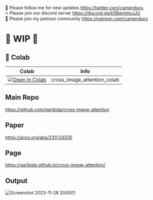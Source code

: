 🐣 Please follow me for new updates https://twitter.com/camenduru <br />
🔥 Please join our discord server https://discord.gg/k5BwmmvJJU <br />
🥳 Please join my patreon community https://patreon.com/camenduru <br />

# 🚦 WIP 🚦

## 🦒 Colab

| Colab | Info
| --- | --- |
[![Open In Colab](https://colab.research.google.com/assets/colab-badge.svg)](https://colab.research.google.com/github/camenduru/cross-image-attention-colab/blob/main/cross_image_attention_colab.ipynb) | cross_image_attention_colab

## Main Repo
https://github.com/garibida/cross-image-attention

## Paper
https://arxiv.org/abs/2311.03335

## Page
https://garibida.github.io/cross-image-attention/

## Output
![Screenshot 2023-11-28 204501](https://github.com/camenduru/cross-image-attention-colab/assets/54370274/11602efd-446f-4edd-9e4b-60f0ec7654c8)
